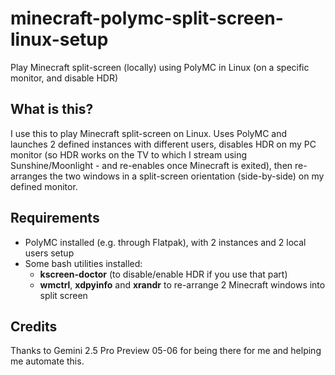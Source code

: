 # minecraft-polymc-split-screen-linux-setup
Play Minecraft split-screen (locally) using PolyMC in Linux (on a specific monitor, and disable HDR)

## What is this?

I use this to play Minecraft split-screen on Linux. Uses PolyMC and launches 2 defined instances with different users, disables HDR on my PC monitor (so HDR works on the TV to which I stream using Sunshine/Moonlight - and re-enables once Minecraft is exited), then re-arranges the two windows in a split-screen orientation (side-by-side) on my defined monitor.

## Requirements

* PolyMC installed (e.g. through Flatpak), with 2 instances and 2 local users setup
* Some bash utilities installed:
  * **kscreen-doctor** (to disable/enable HDR if you use that part)
  * **wmctrl**, **xdpyinfo** and **xrandr** to re-arrange 2 Minecraft windows into split screen

## Credits

Thanks to Gemini 2.5 Pro Preview 05-06 for being there for me and helping me automate this.
